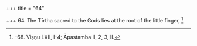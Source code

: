 +++
title = "64"

+++
64. The Tīrtha sacred to the Gods lies at the root of the little finger, [^44] 


[^44]:  -68. Viṣṇu LXII, I-4; Āpastamba II, 2, 3, II.
